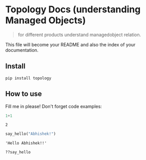 # Topology Docs (understanding Managed Objects)
> for different products understand managedobject relation.


This file will become your README and also the index of your documentation.

## Install

`pip install topology`

## How to use

Fill me in please! Don't forget code examples:

```python
1+1
```




    2



```python
say_hello("Abhishek!")
```




    'Hello Abhishek!!'



```python
??say_hello
```
